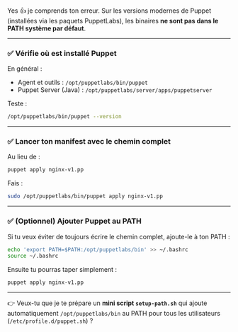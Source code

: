 Yes 👍 je comprends ton erreur.
Sur les versions modernes de Puppet (installées via les paquets PuppetLabs), les binaires **ne sont pas dans le PATH système par défaut**.

---

### ✅ Vérifie où est installé Puppet

En général :

* Agent et outils : `/opt/puppetlabs/bin/puppet`
* Puppet Server (Java) : `/opt/puppetlabs/server/apps/puppetserver`

Teste :

```bash
/opt/puppetlabs/bin/puppet --version
```

---

### ✅ Lancer ton manifest avec le chemin complet

Au lieu de :

```bash
puppet apply nginx-v1.pp
```

Fais :

```bash
sudo /opt/puppetlabs/bin/puppet apply nginx-v1.pp
```

---

### ✅ (Optionnel) Ajouter Puppet au PATH

Si tu veux éviter de toujours écrire le chemin complet, ajoute-le à ton PATH :

```bash
echo 'export PATH=$PATH:/opt/puppetlabs/bin' >> ~/.bashrc
source ~/.bashrc
```

Ensuite tu pourras taper simplement :

```bash
puppet apply nginx-v1.pp
```

---

👉 Veux-tu que je te prépare un **mini script `setup-path.sh`** qui ajoute automatiquement `/opt/puppetlabs/bin` au PATH pour tous les utilisateurs (`/etc/profile.d/puppet.sh`) ?
